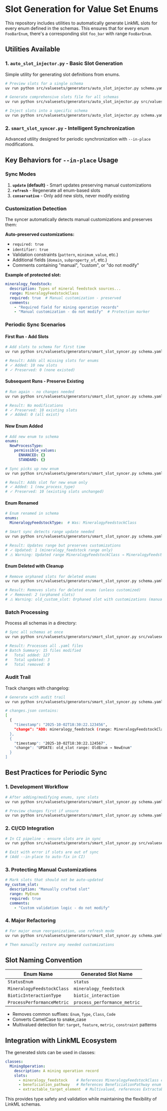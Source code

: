 # Slot Generation for Value Set Enums

This repository includes utilities to automatically generate LinkML slots for every enum defined in the schemas. This ensures that for every enum `FooBarEnum`, there's a corresponding slot `foo_bar` with range `FooBarEnum`.

## Utilities Available

### 1. `auto_slot_injector.py` - Basic Slot Generation

Simple utility for generating slot definitions from enums.

```bash
# Preview slots for a single schema
uv run python src/valuesets/generators/auto_slot_injector.py schema.yaml --mode preview

# Generate comprehensive slots file for all schemas
uv run python src/valuesets/generators/auto_slot_injector.py src/valuesets/schema --mode generate --output generated_slots.yaml

# Inject slots into a specific schema
uv run python src/valuesets/generators/auto_slot_injector.py schema.yaml --mode inject --output modified.yaml
```

### 2. `smart_slot_syncer.py` - Intelligent Synchronization

Advanced utility designed for periodic synchronization with `--in-place` modifications.

## Key Behaviors for `--in-place` Usage

### Sync Modes

1. **`update` (default)** - Smart updates preserving manual customizations
2. **`refresh`** - Regenerate all enum-based slots
3. **`conservative`** - Only add new slots, never modify existing

### Customization Detection

The syncer automatically detects manual customizations and preserves them:

**Auto-preserved customizations:**
- `required: true`
- `identifier: true`
- Validation constraints (`pattern`, `minimum_value`, etc.)
- Additional fields (`domain`, `subproperty_of`, etc.)
- Comments containing "manual", "custom", or "do not modify"

**Example of protected slot:**
```yaml
mineralogy_feedstock:
  description: Types of mineral feedstock sources...
  range: MineralogyFeedstockClass
  required: true  # Manual customization - preserved
  comments:
    - "Required field for mining operation records"
    - "Manual customization - do not modify"  # Protection marker
```

### Periodic Sync Scenarios

#### First Run - Add Slots
```bash
# Add slots to schema for first time
uv run python src/valuesets/generators/smart_slot_syncer.py schema.yaml --in-place

# Result: Adds all missing slots for enums
# ✓ Added: 10 new slots
# ✓ Preserved: 0 (none existed)
```

#### Subsequent Runs - Preserve Existing
```bash
# Run again - no changes needed
uv run python src/valuesets/generators/smart_slot_syncer.py schema.yaml --in-place

# Result: No modifications
# ✓ Preserved: 10 existing slots
# ✓ Added: 0 (all exist)
```

#### New Enum Added
```yaml
# Add new enum to schema
enums:
  NewProcessType:
    permissible_values:
      ENHANCED: {}
      STANDARD: {}
```

```bash
# Sync picks up new enum
uv run python src/valuesets/generators/smart_slot_syncer.py schema.yaml --in-place

# Result: Adds slot for new enum only
# ✓ Added: 1 (new_process_type)
# ✓ Preserved: 10 (existing slots unchanged)
```

#### Enum Renamed
```yaml
# Enum renamed in schema
enums:
  MineralogyFeedstockType:  # Was: MineralogyFeedstockClass
```

```bash
# Smart sync detects range update needed
uv run python src/valuesets/generators/smart_slot_syncer.py schema.yaml --in-place

# Result: Updates range but preserves customizations
# ✓ Updated: 1 (mineralogy_feedstock range only)
# ⚠ Warning: Updated range MineralogyFeedstockClass → MineralogyFeedstockType, preserved customizations
```

#### Enum Deleted with Cleanup
```bash
# Remove orphaned slots for deleted enums
uv run python src/valuesets/generators/smart_slot_syncer.py schema.yaml --in-place --remove-orphans

# Result: Removes slots for deleted enums (unless customized)
# ✓ Removed: 2 (orphaned slots)
# ⚠ Warning: old_custom_slot: Orphaned slot with customizations (manual review needed)
```

### Batch Processing

Process all schemas in a directory:

```bash
# Sync all schemas at once
uv run python src/valuesets/generators/smart_slot_syncer.py src/valuesets/schema --batch --in-place

# Result: Processes all .yaml files
# Batch Summary: 15 files modified
#   Total added: 127
#   Total updated: 3
#   Total removed: 0
```

### Audit Trail

Track changes with changelog:

```bash
# Generate with audit trail
uv run python src/valuesets/generators/smart_slot_syncer.py schema.yaml --in-place --changelog changes.json -v

# changes.json contains:
[
  {
    "timestamp": "2025-10-02T18:30:22.123456",
    "change": "ADD: mineralogy_feedstock (range: MineralogyFeedstockClass)"
  },
  {
    "timestamp": "2025-10-02T18:30:22.124567",
    "change": "UPDATE: old_slot range: OldEnum → NewEnum"
  }
]
```

## Best Practices for Periodic Sync

### 1. Development Workflow
```bash
# After adding/modifying enums, sync slots
uv run python src/valuesets/generators/smart_slot_syncer.py schema.yaml --in-place

# Preview changes first if unsure
uv run python src/valuesets/generators/smart_slot_syncer.py schema.yaml --dry-run -v
```

### 2. CI/CD Integration
```bash
# In CI pipeline - ensure slots are in sync
uv run python src/valuesets/generators/smart_slot_syncer.py src/valuesets/schema --batch --dry-run

# Exit with error if slots are out of sync
# (Add --in-place to auto-fix in CI)
```

### 3. Protecting Manual Customizations
```yaml
# Mark slots that should not be auto-updated
my_custom_slot:
  description: "Manually crafted slot"
  range: MyEnum
  required: true
  comments:
    - "Custom validation logic - do not modify"
```

### 4. Major Refactoring
```bash
# For major enum reorganization, use refresh mode
uv run python src/valuesets/generators/smart_slot_syncer.py schema.yaml --in-place --mode refresh

# Then manually restore any needed customizations
```

## Slot Naming Convention

| Enum Name | Generated Slot Name |
|-----------|-------------------|
| `StatusEnum` | `status` |
| `MineralogyFeedstockClass` | `mineralogy_feedstock` |
| `BioticInteractionType` | `biotic_interaction` |
| `ProcessPerformanceMetric` | `process_performance_metric` |

- Removes common suffixes: `Enum`, `Type`, `Class`, `Code`
- Converts CamelCase to snake_case
- Multivalued detection for: `target`, `feature`, `metric`, `constraint` patterns

## Integration with LinkML Ecosystem

The generated slots can be used in classes:

```yaml
classes:
  MiningOperation:
    description: A mining operation record
    slots:
      - mineralogy_feedstock    # References MineralogyFeedstockClass enum
      - beneficiation_pathway   # References BeneficiationPathway enum
      - extractable_target_element  # Multivalued, references ExtractableTargetElement enum
```

This provides type safety and validation while maintaining the flexibility of LinkML schemas.